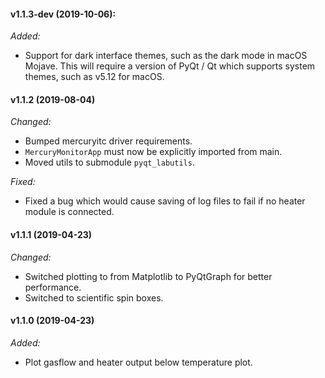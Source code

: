 #### v1.1.3-dev (2019-10-06):

_Added:_

- Support for dark interface themes, such as the dark mode in macOS Mojave. This will
  require a version of PyQt / Qt which supports system themes, such as v5.12 for macOS.

####  v1.1.2 (2019-08-04)

_Changed:_

- Bumped mercuryitc driver requirements.
- `MercuryMonitorApp` must now be explicitly imported from main.
- Moved utils to submodule `pyqt_labutils`.

_Fixed:_

- Fixed a bug which would cause saving of log files to fail if no heater module is
  connected.

#### v1.1.1 (2019-04-23)

_Changed:_

- Switched plotting to from Matplotlib to PyQtGraph for better performance.
- Switched to scientific spin boxes.

#### v1.1.0 (2019-04-23)

_Added:_

- Plot gasflow and heater output below temperature plot.
